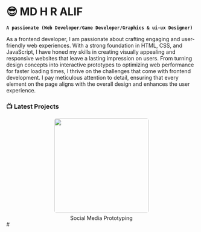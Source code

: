 # 😎 MD H R ALIF

**`A passionate (Web Developer/Game Developer/Graphics & ui-ux Designer)`**

As a frontend developer, I am passionate about crafting engaging and user-friendly web experiences. With a strong foundation in HTML, CSS, and JavaScript, I have honed my skills in creating visually appealing and responsive websites that leave a lasting impression on users. From turning design concepts into interactive prototypes to optimizing web performance for faster loading times, I thrive on the challenges that come with frontend development. I pay meticulous attention to detail, ensuring that every element on the page aligns with the overall design and enhances the user experience.


### 📺 Latest Projects
<a href="https://www.youtube.com/watch?v=8deKXiV-eLE" style="text-decoration: none; color: inherit;">
  <div style="text-align: center;">
    <img src="https://example.com/path/to/your/image.jpg](https://github.com/mdhralif/portfolio/blob/main/graph.jpg" alt="" width="250" style="border-radius: 5px;">
    <div style="margin-top: 5px;">Social Media Prototyping</div>
  </div>
</a>
#

